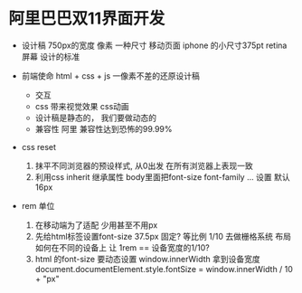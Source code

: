 # 阿里巴巴双11界面开发

- 设计稿
    750px的宽度 像素 一种尺寸  移动页面
    iphone 的小尺寸375pt retina 屏幕 设计的标准

- 前端使命
    html + css + js  一像素不差的还原设计稿 
    - 交互
    - css 带来视觉效果 css动画
    - 设计稿是静态的， 我们要做动态的 
    - 兼容性 阿里 兼容性达到恐怖的99.99%

- css reset
    1. 抹平不同浏览器的预设样式, 从0出发 在所有浏览器上表现一致
    2. 利用css inherit 继承属性 body里面把font-size font-family ... 设置
        默认16px 

- rem 单位
    1. 在移动端为了适配 少用甚至不用px
    2. 先给html标签设置font-size 
        37.5px 固定?
        等比例 1/10 去做栅格系统 布局
        如何在不同的设备上 让 1rem == 设备宽度的1/10?
    3. html 的font-size 要动态设置 
        window.innerWidth 拿到设备宽度
        document.documentElement.style.fontSize = window.innerWidth / 10 + "px"